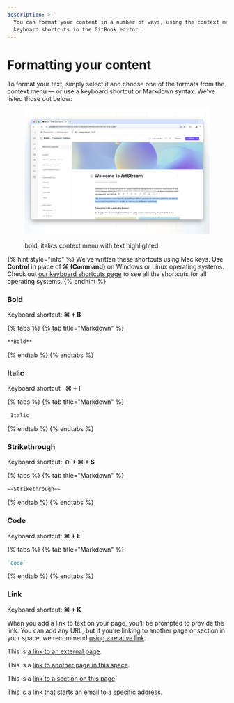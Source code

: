 ```yaml
---
description: >-
  You can format your content in a number of ways, using the context menu or
  keyboard shortcuts in the GitBook editor.
---
```


# Formatting your content

To format your text, simply select it and choose one of the formats from the context menu — or use a keyboard shortcut or Markdown syntax. We’ve listed those out below:

<figure><img src="../.gitbook/assets/editor-format.png" alt=""><figcaption><p>bold, italics context menu with text highlighted</p></figcaption></figure>

{% hint style="info" %}
We’ve written these shortcuts using Mac keys. Use **Control** in place of **⌘ (Command)** on Windows or Linux operating systems. Check out [our keyboard shortcuts page](../help-and-faq/keyboard-shortcuts.md) to see all the shortcuts for all operating systems.
{% endhint %}

### Bold

Keyboard shortcut: **⌘ + B**

{% tabs %}
{% tab title="Markdown" %}
```markdown
**Bold**
```
{% endtab %}
{% endtabs %}

### Italic

Keyboard shortcut : **⌘ + I**

{% tabs %}
{% tab title="Markdown" %}
```markdown
_Italic_
```
{% endtab %}
{% endtabs %}

### Strikethrough

Keyboard shortcut: **⇧ + ⌘ + S**

{% tabs %}
{% tab title="Markdown" %}
```markdown
~~Strikethrough~~
```
{% endtab %}
{% endtabs %}

### Code

Keyboard shortcut: **⌘ + E**

{% tabs %}
{% tab title="Markdown" %}
```markdown
`Code`
```
{% endtab %}
{% endtabs %}

### Link

Keyboard shortcut: **⌘ + K**

When you add a link to text on your page, you’ll be prompted to provide the link. You can add any URL, but if you’re linking to another page or section in your space, we recommend [using a relative link](inline.md#relative-links).

This is [a link to an external page](https://www.gitbook.com).

This is a [link to another page in this space](../blocks/).

This is a [link to a section on this page](formatting.md#code).

This is [a link that starts an email to a specific address](mailto:support@gitbook.com).

